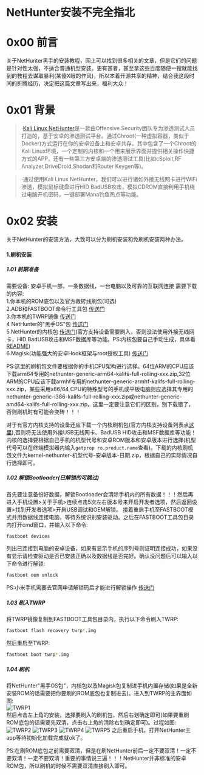# NetHunter安装不完全指北

<!--more-->
# 0x00 前言
关于NetHunter黑手的安装教程，网上可以找到很多相关的文章，但是它们的问题是针对性太强，不适合普通机型安装。更有甚者，甚至拿这些百度随便一搜就能找到的教程去谋取暴利(某傻X眼的作风)，所以本着开源共享的精神，结合我这段时间的折腾经历，决定把这篇文章写出来，福利大众！
# 0x01 背景
>·[Kali Linux NetHunter](https://www.kali.org/docs/nethunter/)是一款由Offensive Security团队专为渗透测试人员打造的，基于安卓的渗透测试平台。通过Chroot(一种虚拟容器，类似于Docker)方式运行在你的安卓设备上和安卓共存。其中包含了一个Chroot的Kali Linux环境，一个定制的内核和一个用来展示界面并提供相关操作快捷方式的APP，还有一些第三方安卓端的渗透测试工具(比如cSploit,RF Analyzer,DriveDroid,Shodan和Router Keygen等)。

>·通过使用Kali Linux NetHunter，我们可以进行诸如外接无线网卡进行WiFi渗透，模拟鼠标键盘进行HID BadUSB攻击，模拟CDROM直接利用手机绕过电脑开机密码，一键部署Mana钓鱼热点等功能。

# 0x02 安装
关于NetHunter的安装方法，大致可以分为刷机安装和免刷机安装两种办法。
#### 1.刷机安装

##### 1.01 前期准备
需要设备: 安卓手机一部，一条数据线，一台电脑以及可靠的互联网连接
需要下载的内容:  
1.你本机的ROM底包以及官方救砖线刷包(可选)  
2.ADB和FASTBOOT命令行工具包 [传送门](https://dl.google.com/android/repository/platform-tools-latest-windows.zip)  
3.你本机的TWRP镜像 [传送门](https://twrp.me/Devices)  
4 NetHunter的"黑手OS"包 [传送门](https://kali.org/get-kali/#kali-mobile)  
5.NetHunter的内核包 [传送门](https://gitlab.com/kalilinux/nethunter/build-scripts/kali-nethunter-project/-/tree/master/nethunter-installer)(官方支持设备需要刷入，否则没法使用外接无线网卡，HID BadUSB攻击和MSF数据库等功能。PS:内核包要自己手动生成，具体看[README](https://gitlab.com/kalilinux/nethunter/build-scripts/kali-nethunter-project/blob/master/nethunter-installer/README.md))  
6.Magisk(功能强大的安卓Hook框架与root授权工具) [传送门](https://github.com/topjohnwu/Magisk/releases)

PS:这里的刷机包文件要根据你的手机CPU架构进行选择。64位ARM的CPU应该下载arm64专用的nethunter-generic-arm64-kalifs-full-rolling-xxx.zip,32位ARM的CPU应该下载armhf专用的nethunter-generic-armhf-kalifs-full-rolling-xxx.zip，某些采用x86/64 CPU的特殊型号的手机或平板电脑则应选择其专用的nethunter-generic-i386-kalifs-full-rolling-xxx.zip或nethunter-generic-amd64-kalifs-full-rolling-xxx.zip。这里一定要注意它们的区别，别下载错了，否则刷机时有可能会变砖！！！

对于有官方内核支持的设备还应下载一个内核刷机包(官方内核支持设备列表点[这里](https://stats.nethunter.com/nethunter-kernels.html)),否则将无法使用外接USB无线网卡、BadUSB HID攻击和MSF数据库等功能！内核的选择要根据自己手机的机型代号和安卓ROM版本和安卓版本进行选择(机型代号可以在终端模拟器内输入``getprop ro.product.name``查看)。下载的内核刷机包文件为kernel-nethunter-机型代号-安卓版本-日期.zip，根据自己的实际情况自行选择即可。

##### 1.02 解锁Bootloader(已解锁的可跳过)
首先要注意备份好数据，解锁Bootloader会清除手机内的所有数据！！！然后再进入手机设置>关于手机>连续点击5次左右版本号来开启开发者选项，然后返回设置>找到开发者选项>开启USB调试和OEM解锁。
接着重启手机至FASTBOOT模式并用数据线连接电脑，等待系统识别安装驱动。之后在FASTBOOT工具包目录内打开cmd窗口，并输入以下命令:
```bash
fastboot devices
```
列出已连接到电脑的安卓设备，如果有显示手机的序列号则证明连接成功，如果没有显示请检查驱动是否已安装正确以及数据线是否完好。确认没问题后可以输入以下命令进行解锁:
```bash
fastboot oem unlock
```
PS:小米手机需要去官网申请解锁码后才能进行解锁操作 [传送门](http://www.miui.com/unlock/index.html)

##### 1.03 刷入TWRP
将TWRP镜像复制到FASTBOOT工具包目录内，执行以下命令刷入TWRP:
```bash
fastboot flash recovery twrp*.img
```
然后重启至TWRP:
```bash
fastboot boot twrp*.img
```
##### 1.04 刷机
将NetHunter"黑手OS包"，内核包以及Magisk包复制进手机内置存储(如果是全新安装ROM的话需要把你要刷的ROM底包也复制进去)。进入到TWRP的主界面如图:  
![TWRP1](https://image-ghfh.oss-cn-beijing.aliyuncs.com/img/TWRP1.png)  
然后点击左上角的安装，选择要刷入的刷机包，然后右划确定即可(如果要重刷ROM底包的话需要先双清，点击右上角的清除右划确定即可)。过程如图:  
![TWRP2](https://image-ghfh.oss-cn-beijing.aliyuncs.com/img/TWRP2.png) 
![TWRP3](https://image-ghfh.oss-cn-beijing.aliyuncs.com/img/TWRP3.png)
![TWRP4](https://image-ghfh.oss-cn-beijing.aliyuncs.com/img/TWRP4.png) 
![TWRP5](https://image-ghfh.oss-cn-beijing.aliyuncs.com/img/TWRP5.png) 
之后重启手机，打开NetHunter主app等待初始化加载完成就ok了。

PS:在刷ROM底包之前需要双清，但是在刷NetHunter前后一定不要双清！一定不要双清！一定不要双清！重要的事情说三遍！！！NetHunter并非标准的安卓ROM包，所以刷机的时候不需要双清直接刷入即可。

